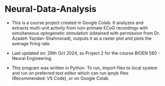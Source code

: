 # Neural-Data-Analysis
* This is a course project created in Google Colab. It analyzes and extracts multi-unit activity from non-primate ECoG recordings with simultaneous optogenetic stimulation (obtained with permission from Dr. Azadeh Yazdan-Shahmorad), outputs it as a raster plot and plots the average firing rate.

* Last updated on: 28th Oct 2024, as Project 2 for the course BIOEN 560 - Neural Engineering.

* This program was written in Python. To run, import files to local system and run on preferred text editor which can run ipnyb files (Recommended: VS Code), or on Google Colab.
